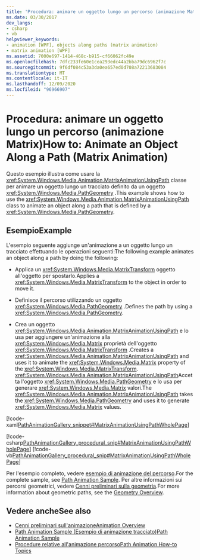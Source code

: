 ```yaml
---
title: 'Procedura: animare un oggetto lungo un percorso (animazione Matrix)'
ms.date: 03/30/2017
dev_langs:
- csharp
- vb
helpviewer_keywords:
- animation [WPF], objects along paths (matrix animation)
- matrix animation [WPF]
ms.assetid: 7000e697-1414-468c-b915-cf66062fc49e
ms.openlocfilehash: 7dfc233fe60e1cea293edc44a2bba79dc6962f7c
ms.sourcegitcommit: 9f6df084c53a3da0ea657ed0d708a72213683084
ms.translationtype: MT
ms.contentlocale: it-IT
ms.lasthandoff: 12/09/2020
ms.locfileid: "96966907"
---
```

# <a name="how-to-animate-an-object-along-a-path-matrix-animation"></a><span data-ttu-id="3bd67-102">Procedura: animare un oggetto lungo un percorso (animazione Matrix)</span><span class="sxs-lookup"><span data-stu-id="3bd67-102">How to: Animate an Object Along a Path (Matrix Animation)</span></span>
<span data-ttu-id="3bd67-103">Questo esempio illustra come usare la <xref:System.Windows.Media.Animation.MatrixAnimationUsingPath> classe per animare un oggetto lungo un tracciato definito da un oggetto <xref:System.Windows.Media.PathGeometry> .</span><span class="sxs-lookup"><span data-stu-id="3bd67-103">This example shows how to use the <xref:System.Windows.Media.Animation.MatrixAnimationUsingPath> class to animate an object along a path that is defined by a <xref:System.Windows.Media.PathGeometry>.</span></span>  
  
## <a name="example"></a><span data-ttu-id="3bd67-104">Esempio</span><span class="sxs-lookup"><span data-stu-id="3bd67-104">Example</span></span>  
 <span data-ttu-id="3bd67-105">L'esempio seguente aggiunge un'animazione a un oggetto lungo un tracciato effettuando le operazioni seguenti:</span><span class="sxs-lookup"><span data-stu-id="3bd67-105">The following example animates an object along a path by doing the following:</span></span>  
  
- <span data-ttu-id="3bd67-106">Applica un <xref:System.Windows.Media.MatrixTransform> oggetto all'oggetto per spostarlo.</span><span class="sxs-lookup"><span data-stu-id="3bd67-106">Applies a <xref:System.Windows.Media.MatrixTransform> to the object in order to move it.</span></span>  
  
- <span data-ttu-id="3bd67-107">Definisce il percorso utilizzando un oggetto <xref:System.Windows.Media.PathGeometry> .</span><span class="sxs-lookup"><span data-stu-id="3bd67-107">Defines the path by using a <xref:System.Windows.Media.PathGeometry>.</span></span>  
  
- <span data-ttu-id="3bd67-108">Crea un oggetto <xref:System.Windows.Media.Animation.MatrixAnimationUsingPath> e lo usa per aggiungere un'animazione alla <xref:System.Windows.Media.Matrix> proprietà dell'oggetto <xref:System.Windows.Media.MatrixTransform> .</span><span class="sxs-lookup"><span data-stu-id="3bd67-108">Creates a <xref:System.Windows.Media.Animation.MatrixAnimationUsingPath> and uses it to animate the <xref:System.Windows.Media.Matrix> property of the <xref:System.Windows.Media.MatrixTransform>.</span></span> <span data-ttu-id="3bd67-109"><xref:System.Windows.Media.Animation.MatrixAnimationUsingPath>Accetta l'oggetto <xref:System.Windows.Media.PathGeometry> e lo usa per generare <xref:System.Windows.Media.Matrix> valori.</span><span class="sxs-lookup"><span data-stu-id="3bd67-109">The <xref:System.Windows.Media.Animation.MatrixAnimationUsingPath> takes the <xref:System.Windows.Media.PathGeometry> and uses it to generate <xref:System.Windows.Media.Matrix> values.</span></span>  
  
 [!code-xaml[PathAnimationGallery_snippet#MatrixAnimationUsingPathWholePage](~/samples/snippets/csharp/VS_Snippets_Wpf/PathAnimationGallery_snippet/CS/matrixanimationusingpathexample.xaml#matrixanimationusingpathwholepage)]  
  
 [!code-csharp[PathAnimationGallery_procedural_snip#MatrixAnimationUsingPathWholePage](~/samples/snippets/csharp/VS_Snippets_Wpf/PathAnimationGallery_procedural_snip/CSharp/MatrixAnimationUsingPathExample.cs#matrixanimationusingpathwholepage)]
 [!code-vb[PathAnimationGallery_procedural_snip#MatrixAnimationUsingPathWholePage](~/samples/snippets/visualbasic/VS_Snippets_Wpf/PathAnimationGallery_procedural_snip/VisualBasic/MatrixAnimationUsingPathExample.vb#matrixanimationusingpathwholepage)]  
  
 <span data-ttu-id="3bd67-110">Per l'esempio completo, vedere [esempio di animazione del percorso](https://github.com/Microsoft/WPF-Samples/tree/master/Animation/PathAnimations).</span><span class="sxs-lookup"><span data-stu-id="3bd67-110">For the complete sample, see [Path Animation Sample](https://github.com/Microsoft/WPF-Samples/tree/master/Animation/PathAnimations).</span></span> <span data-ttu-id="3bd67-111">Per altre informazioni sui percorsi geometrici, vedere [Cenni preliminari sulla geometria](geometry-overview.md).</span><span class="sxs-lookup"><span data-stu-id="3bd67-111">For more information about geometric paths, see the [Geometry Overview](geometry-overview.md).</span></span>  
  
## <a name="see-also"></a><span data-ttu-id="3bd67-112">Vedere anche</span><span class="sxs-lookup"><span data-stu-id="3bd67-112">See also</span></span>

- [<span data-ttu-id="3bd67-113">Cenni preliminari sull'animazione</span><span class="sxs-lookup"><span data-stu-id="3bd67-113">Animation Overview</span></span>](animation-overview.md)
- [<span data-ttu-id="3bd67-114">Path Animation Sample (Esempio di animazione tracciato)</span><span class="sxs-lookup"><span data-stu-id="3bd67-114">Path Animation Sample</span></span>](https://github.com/Microsoft/WPF-Samples/tree/master/Animation/PathAnimations)
- [<span data-ttu-id="3bd67-115">Procedure relative all'animazione percorso</span><span class="sxs-lookup"><span data-stu-id="3bd67-115">Path Animation How-to Topics</span></span>](path-animation-how-to-topics.md)
